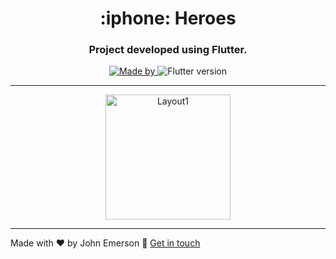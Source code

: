 <h1 align="center">:iphone: Heroes</h1>
<h3 align="center">Project developed using Flutter.</h3>

<p align="center">
  <a href="https://www.linkedin.com/in/johnemerson1406/">
    <img alt="Made by" src="https://img.shields.io/badge/Made by-John Emerson-%2303a9f4">
  </a>
  
  <img alt="Flutter version" src="https://img.shields.io/badge/flutter-1.17.4-informational?logo=flutter&color=%2303a9f4">
</p>

---

<p align="center">
  <img alt="Layout1" src="https://user-images.githubusercontent.com/43749971/91872108-e06b8080-ec4d-11ea-9e79-e211d68e27af.jpeg" width="200">
</p>

---

Made with ♥ by John Emerson :wave: [Get in touch](https://johnemerson1406.github.io/linktree)
